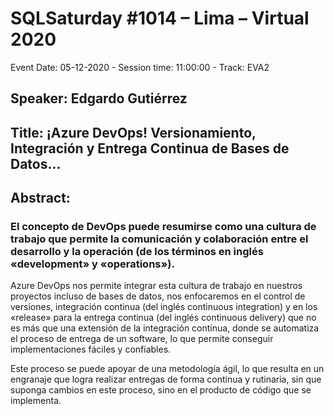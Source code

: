 # SQLSaturday #1014 – Lima – Virtual 2020
Event Date: 05-12-2020 - Session time: 11:00:00 - Track: EVA2
## Speaker: Edgardo Gutiérrez
## Title: ¡Azure DevOps! Versionamiento, Integración y Entrega Continua de Bases de Datos...
## Abstract:
### El concepto de DevOps puede resumirse como una cultura de trabajo que permite la comunicación y colaboración entre el desarrollo y la operación (de los términos en inglés «development» y «operations»).

Azure DevOps nos permite integrar esta cultura de trabajo en nuestros proyectos incluso de bases de datos, nos enfocaremos en el control de versiones, integración continua (del inglés continuous integration) y en los «release» para la entrega continua (del inglés continuous delivery) que no es más que una extensión de la integración continua, donde se automatiza el proceso de entrega de un software, lo que permite conseguir implementaciones fáciles y confiables. 

Este proceso se puede apoyar de una metodología ágil, lo que resulta en un engranaje que logra realizar entregas de forma continua y rutinaria, sin que suponga cambios en este proceso, sino en el producto de código que se implementa.
